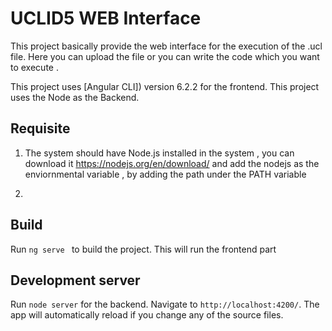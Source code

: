 # UCLID5 WEB Interface

This project basically provide the web interface for the execution of the .ucl file. Here you can upload the file or you can write the code which you want to execute .

This project uses [Angular CLI]) version 6.2.2 for the frontend.
This project uses the Node as the Backend.

## Requisite
1. The system should have Node.js installed in the system , you can download it https://nodejs.org/en/download/ and add the nodejs as the enviornmental variable , by adding the path under the PATH variable

2.



## Build

Run `ng serve ` to build the project. This will run the frontend part

## Development server

Run `node server` for the backend. Navigate to `http://localhost:4200/`. The app will automatically reload if you change any of the source files.


